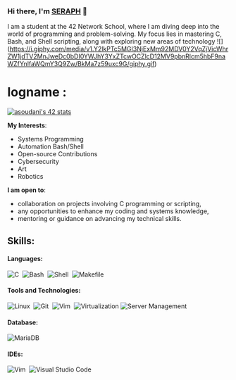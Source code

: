 ### Hi there, I'm [SERAPH](https://github.com/seraph919) 👋

I am a student at the 42 Network School, where I am diving deep into the world of programming and problem-solving. My focus lies in mastering C, Bash, and Shell scripting, along with exploring new areas of technology
![] (https://i.giphy.com/media/v1.Y2lkPTc5MGI3NjExMm92MDV0Y2VqZjVicWhrZW1jdTV2MnJweDc0bDI0YWJhY3YxZTcwOCZlcD12MV9pbnRlcm5hbF9naWZfYnlfaWQmY3Q9Zw/BkMa7z59uxc9G/giphy.gif)
# logname :
[![asoudani's 42 stats](https://badge.mediaplus.ma/darkblue/asoudani)](https://github.com/oakoudad/badge42)

**My Interests**:
- Systems Programming
- Automation Bash/Shell
- Open-source Contributions
- Cybersecurity
- Art
- Robotics

**I am open to**:
- collaboration on projects involving C programming or scripting,
- any opportunities to enhance my coding and systems knowledge,
- mentoring or guidance on advancing my technical skills.

## Skills:

#### Languages:

![C](https://img.shields.io/badge/C-%2300599C.svg?style=for-the-badge&logo=c&logoColor=white)&nbsp;
![Bash](https://img.shields.io/badge/Bash-%2312100E.svg?style=for-the-badge&logo=gnu-bash&logoColor=white)&nbsp;
![Shell](https://img.shields.io/badge/Shell-%23000000.svg?style=for-the-badge&logo=terminal&logoColor=white)&nbsp;
![Makefile](https://img.shields.io/badge/Makefile-%23000000.svg?style=for-the-badge&logo=makefile&logoColor=white)

#### Tools and Technologies:

![Linux](https://img.shields.io/badge/Linux-FCC624?style=for-the-badge&logo=linux&logoColor=black)&nbsp;
![Git](https://img.shields.io/badge/GIT-E44C30?style=for-the-badge&logo=git&logoColor=white)&nbsp;
![Vim](https://img.shields.io/badge/VIM-%2311AB00.svg?style=for-the-badge&logo=vim&logoColor=white)&nbsp;
![Virtualization](https://img.shields.io/badge/Virtualization-%23000000.svg?style=for-the-badge&logo=vmware&logoColor=white)
![Server Management](https://img.shields.io/badge/Server_Management-%23000000.svg?style=for-the-badge&logo=ansible&logoColor=white)

#### Database:

![MariaDB](https://img.shields.io/badge/MariaDB-003545?style=for-the-badge&logo=mariadb&logoColor=white)&nbsp;

#### IDEs:

![Vim](https://img.shields.io/badge/VIM-%2311AB00.svg?style=for-the-badge&logo=vim&logoColor=white)&nbsp;
![Visual Studio Code](https://img.shields.io/badge/Visual%20Studio%20Code-0078d7.svg?style=for-the-badge&logo=visual-studio-code&logoColor=white)&nbsp;
